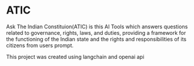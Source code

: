 # ATIC

Ask The Indian Constituion(ATIC) is this AI Tools which answers questions related to governance, rights, laws, and duties, providing a framework for the functioning of the Indian state and the rights and responsibilities of its citizens from users prompt.

This project was created using langchain and openai api
